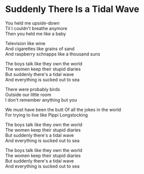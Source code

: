 # Suddenly There Is a Tidal Wave  

You held me upside-down  
Til I couldn't breathe anymore  
Then you held me like a baby  

Television like wine  
And cigarettes like grains of sand  
And raspberry schnapps like a thousand suns  

The boys talk like they own the world  
The women keep their stupid diaries  
But suddenly there's a tidal wave  
And everything is sucked out to sea  

There were probably birds  
Outside our little room  
I don't remember anything but you  

We must have been the butt
Of all the jokes in the world  
For trying to live like Pippi Longstocking  

The boys talk like they own the world  
The women keep their stupid diaries  
But suddenly there's a tidal wave  
And everything is sucked out to sea  

The boys talk like they own the world  
The women keep their stupid diaries  
But suddenly there's a tidal wave  
And everything is sucked out to sea  
